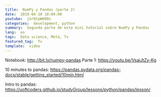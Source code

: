 ```yaml
---
title:  NumPy y Pandas (parte 2) 
date:  2019-04-10 18:00:00
youtube:  jGrQtpWH09s
categories:  development, python  
summary:  Segunda parte de este mini tutorial sobre NumPy y Pandas   
lang:  es
tags:  Data science, Meta, Tv
featured_tag:  Tv
template:  video
---
```


Notebook: http://bit.ly/numpy-pandas 
Parte 1: https://youtu.be/VsaiJtZy-Kg

10 minutes to pandas: https://pandas.pydata.org/pandas-docs/stable/getting_started/10min.html 

Intro to pandas: https://uoftcoders.github.io/studyGroup/lessons/python/pandas/lesson/  
